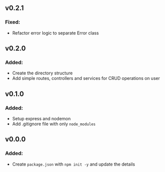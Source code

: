 ## v0.2.1

### Fixed:
- Refactor error logic to separate Error class

## v0.2.0

### Added:
- Create the directory structure
- Add simple routes, controllers and services for CRUD operations on user

## v0.1.0

### Added:
- Setup express and nodemon
- Add .gitignore file with only `node_modules`

## v0.0.0

### Added:
- Create `package.json` with `npm init -y` and update the details
